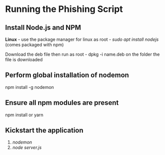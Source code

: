 # Running the Phishing Script

## Install Node.js and NPM

 **Linux** - use the package manager for linux as root - *sudo apt
 install nodejs* (comes packaged with npm)

 Download the deb file then run as root - dpkg -i name.deb
 on the folder the file is downloaded

## Perform global installation of nodemon

 npm install -g nodemon

## Ensure all npm modules are present

 npm install or yarn

## Kickstart the application

 1. *nodemon*
 2. *node server.js*
